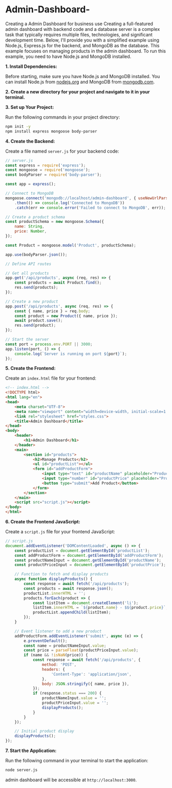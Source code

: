 # Admin-Dashboard-
Creating a Admin Dashboard for business use 
Creating a full-featured admin dashboard with backend code and a database server is a complex task that typically requires multiple files, technologies, and significant development time. Below, I'll provide you with a simplified example using Node.js, Express.js for the backend, and MongoDB as the database. This example focuses on managing products in the admin dashboard. To run this example, you need to have Node.js and MongoDB installed.

**1. Install Dependencies:**

Before starting, make sure you have Node.js and MongoDB installed. You can install Node.js from [nodejs.org](https://nodejs.org/) and MongoDB from [mongodb.com](https://www.mongodb.com/try/download/community).

**2. Create a new directory for your project and navigate to it in your terminal.**

**3. Set up Your Project:**

Run the following commands in your project directory:

```bash
npm init -y
npm install express mongoose body-parser
```

**4. Create the Backend:**

Create a file named `server.js` for your backend code:

```javascript
// server.js
const express = require('express');
const mongoose = require('mongoose');
const bodyParser = require('body-parser');

const app = express();

// Connect to MongoDB
mongoose.connect('mongodb://localhost/admin-dashboard', { useNewUrlParser: true, useUnifiedTopology: true })
    .then(() => console.log('Connected to MongoDB'))
    .catch(err => console.error('Failed to connect to MongoDB', err));

// Create a product schema
const productSchema = new mongoose.Schema({
    name: String,
    price: Number,
});

const Product = mongoose.model('Product', productSchema);

app.use(bodyParser.json());

// Define API routes

// Get all products
app.get('/api/products', async (req, res) => {
    const products = await Product.find();
    res.send(products);
});

// Create a new product
app.post('/api/products', async (req, res) => {
    const { name, price } = req.body;
    const product = new Product({ name, price });
    await product.save();
    res.send(product);
});

// Start the server
const port = process.env.PORT || 3000;
app.listen(port, () => {
    console.log(`Server is running on port ${port}`);
});
```

**5. Create the Frontend:**

Create an `index.html` file for your frontend:

```html
<!-- index.html -->
<!DOCTYPE html>
<html lang="en">
<head>
    <meta charset="UTF-8">
    <meta name="viewport" content="width=device-width, initial-scale=1.0">
    <link rel="stylesheet" href="styles.css">
    <title>Admin Dashboard</title>
</head>
<body>
    <header>
        <h1>Admin Dashboard</h1>
    </header>
    <main>
        <section id="products">
            <h2>Manage Products</h2>
            <ul id="productList"></ul>
            <form id="addProductForm">
                <input type="text" id="productName" placeholder="Product Name">
                <input type="number" id="productPrice" placeholder="Product Price">
                <button type="submit">Add Product</button>
            </form>
        </section>
    </main>
    <script src="script.js"></script>
</body>
</html>
```

**6. Create the Frontend JavaScript:**

Create a `script.js` file for your frontend JavaScript:

```javascript
// script.js
document.addEventListener('DOMContentLoaded', async () => {
    const productList = document.getElementById('productList');
    const addProductForm = document.getElementById('addProductForm');
    const productNameInput = document.getElementById('productName');
    const productPriceInput = document.getElementById('productPrice');

    // Function to fetch and display products
    async function displayProducts() {
        const response = await fetch('/api/products');
        const products = await response.json();
        productList.innerHTML = '';
        products.forEach(product => {
            const listItem = document.createElement('li');
            listItem.innerHTML = `${product.name} - $${product.price}`;
            productList.appendChild(listItem);
        });
    }

    // Event listener to add a new product
    addProductForm.addEventListener('submit', async (e) => {
        e.preventDefault();
        const name = productNameInput.value;
        const price = parseFloat(productPriceInput.value);
        if (name && !isNaN(price)) {
            const response = await fetch('/api/products', {
                method: 'POST',
                headers: {
                    'Content-Type': 'application/json',
                },
                body: JSON.stringify({ name, price }),
            });
            if (response.status === 200) {
                productNameInput.value = '';
                productPriceInput.value = '';
                displayProducts();
            }
        }
    });

    // Initial product display
    displayProducts();
});
```

**7. Start the Application:**

Run the following command in your terminal to start the application:

```bash
node server.js
```

admin dashboard will be accessible at `http://localhost:3000`. 

